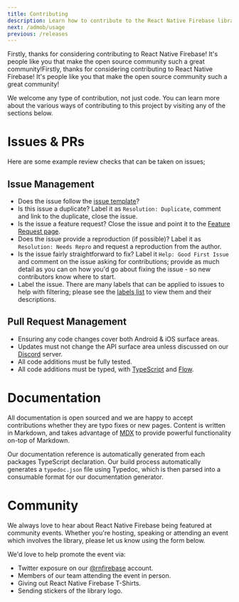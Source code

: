 ```yaml
---
title: Contributing
description: Learn how to contribute to the React Native Firebase library.
next: /admob/usage
previous: /releases
---
```


Firstly, thanks for considering contributing to React Native Firebase! It's people like you that make the open source
community such a great community!Firstly, thanks for considering contributing to React Native Firebase! It's people 
like you that make the open source community such a great community!

We welcome any type of contribution, not just code. You can learn more about the various ways of contributing to this
project by visiting any of the sections below.
                                                    

# Issues & PRs

Here are some example review checks that can be taken on issues;

## Issue Management

- Does the issue follow the [issue template](https://github.com/invertase/react-native-firebase/blob/master/.github/ISSUE_TEMPLATE.md)?
- Is this issue a duplicate? Label it as `Resolution: Duplicate`, comment and link to the duplicate, close the issue.
- Is the issue a feature request? Close the issue and point it to the [Feature Request page](https://invertase.canny.io/react-native-firebase).
- Does the issue provide a reproduction (if possible)? Label it as `Resolution: Needs Repro` and request a reproduction from the author.
- Is the issue fairly straightforward to fix? Label it `Help: Good First Issue` and comment on the issue asking for contributions; provide as much detail as you can on how you'd go about fixing the issue - so new contributors know where to start.
- Label the issue. There are many labels that can be applied to issues to help with filtering; please see the [labels list](https://github.com/invertase/react-native-firebase/labels) to view them and their descriptions.

## Pull Request Management

- Ensuring any code changes cover both Android & iOS surface areas.
- Updates must not change the API surface area unless discussed on our [Discord](https://invertase.link/discord) server.
- All code additions must be fully tested.
- All code additions must be typed, with [TypeScript](https://www.typescriptlang.org/) and [Flow](https://flow.org/).

# Documentation

All documentation is open sourced and we are happy to accept contributions whether they are typo fixes or new pages. 
Content is written in Markdown, and takes advantage of [MDX](https://github.com/mdx-js/mdx) to provide powerful functionality on-top of Markdown.

Our documentation reference is automatically generated from each packages TypeScript declaration. Our build process 
automatically generates a `typedoc.json` file using Typedoc, which is then parsed into a consumable format for our documentation generator.

# Community

We always love to hear about React Native Firebase being featured at community events. Whether you're hosting, speaking
or attending an event which involves the library, please let us know using the form below.

We'd love to help promote the event via:
- Twitter exposure on our [@rnfirebase](https://twitter.com/rnfirebase) account.
- Members of our team attending the event in person.
- Giving out React Native Firebase T-Shirts.
- Sending stickers of the library logo.
